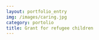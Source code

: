 ```yaml
---
layout: portfolio_entry
img: /images/caring.jpg
category: portolio
title: Grant for refugee children
---
```


